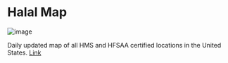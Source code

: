 # Halal Map
![image](https://github.com/user-attachments/assets/0f91048d-bc4d-42e7-bb45-d62794d71560)

Daily updated map of all HMS and HFSAA certified locations in the United States. [Link](n00rsy.com/halal-map/)

